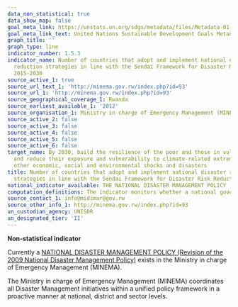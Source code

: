 ```yaml
---
data_non_statistical: true
data_show_map: false
goal_meta_link: https://unstats.un.org/sdgs/metadata/files/Metadata-01-05-03.pdf
goal_meta_link_text: United Nations Sustainable Development Goals Metadata (pdf 894kB)
graph_title: ''
graph_type: line
indicator_number: 1.5.3
indicator_name: Number of countries that adopt and implement national disaster risk
  reduction strategies in line with the Sendai Framework for Disaster Risk Reduction
  2015-2030
source_active_1: true
source_url_text_1: 'http://minema.gov.rw/index.php?id=93'
source_url_1: 'http://minema.gov.rw/index.php?id=93'
source_geographical_coverage_1: Rwanda
source_earliest_available_1: '2012'
source_organisation_1: Ministry in charge of Emergency Management (MINEMA)
source_active_2: false
source_active_3: false
source_active_4: false
source_active_5: false
source_active_6: false
target_name: By 2030, build the resilience of the poor and those in vulnerable situations
  and reduce their exposure and vulnerability to climate-related extreme events and
  other economic, social and environmental shocks and disasters
title: Number of countries that adopt and implement national disaster risk reduction
  strategies in line with the Sendai Framework for Disaster Risk Reduction 2015-2030
national_indicator_available: THE NATIONAL DISASTER MANAGEMENT POLICY 
computation_definitions: The indicator monitors whether a national government has adopted and implemented national and local DRR strategies, which the Sendai Framework calls for.
source_contact_1: info@midimar@gov.rw
source_other_info_1: http://minema.gov.rw/index.php?id=93
un_custodian_agency: UNISDR
un_designated_tier: 'II'
---
```

**Non-statistical indicator**

Currently a [NATIONAL DISASTER MANAGEMENT POLICY (Revision of the 2009 National Disaster Management Policy)](http://minema.gov.rw/fileadmin/user_upload/Disaster_Management_Policy_01.pdf) exists in the Ministry in charge of Emergency Management (MINEMA).

The Ministry in charge of Emergency Management (MINEMA) coordinates all Disaster Management initiatives within a unified policy framework in a proactive manner at national, district and sector levels.


